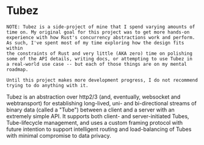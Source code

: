 # Tubez

```
NOTE: Tubez is a side-project of mine that I spend varying amounts of 
time on. My original goal for this project was to get more hands-on 
experience with how Rust's concurrency abstractions work and perform. 
As such, I've spent most of my time exploring how the design fits within 
the constraints of Rust and very little (AKA zero) time on polishing 
some of the API details, writing docs, or attempting to use Tubez in 
a real-world use case -- but each of those things are on my mental 
roadmap.

Until this project makes more development progress, I do not recommend 
trying to do anything with it.
```

Tubez is an abstraction over http2/3 (and, eventually, websocket and webtransport) for establishing long-lived, uni- and bi-directional streams of binary
data (called a "Tube") between a client and a server with an extremely simple API. It supports both client- and server-initiated Tubes, Tube-lifecycle
management, and uses a custom framing protocol with future intention to support intelligent routing and load-balancing of Tubes with minimal compromise to
data privacy.
